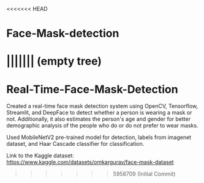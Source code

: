 <<<<<<< HEAD
# Face-Mask-detection
||||||| (empty tree)
=======
# Real-Time-Face-Mask-Detection

Created a real-time face mask detection system using OpenCV, Tensorflow, Streamlit, and DeepFace to detect whether a person is wearing a mask or not. Additionally, it also estimates the person's age and gender for better demographic analysis of the people who do or do not prefer to wear masks.

Used MobileNetV2 pre-trained model for detection, labels from imagenet dataset, and Haar Cascade classifier for classification.

Link to the Kaggle dataset: https://www.kaggle.com/datasets/omkargurav/face-mask-dataset
>>>>>>> 5958709 (Initial Commit)
